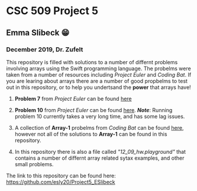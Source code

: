 # CSC 509 Project 5
## Emma Slibeck :grin:
### December 2019, Dr. Zufelt

This repository is filled with solutions to a number of differnt problems involving arrays using the Swift programming language. The probelms were taken from a number of resources including *Project Euler* and *Coding Bat*. If you are learing about arrays there are a number of good propbelms to test out in this repository, or to help you undertsand the **power** that arrays have!

1. **Problem 7** from *Project Euler* can be found [here](https://projecteuler.net/problem=7)

1. **Problem 10** from *Project Euler* can be found [here](https://projecteuler.net/problem=10). *__Note__*: Running problem 10 currently takes a very long time, and has some lag issues. 

1. A collection of **Array-1** probelms from *Coding Bat* can be found [here](https://codingbat.com/java/Array-1), however not all of the solutions to **Array-1** can be found in this repository. 

1. In this repository there is also a file called *"12_09_hw.playground"* that contains a number of differnt array related sytax examples, and other small problems. 

The link to this repository can be found here: https://github.com/esly20/Project5_ESlibeck
